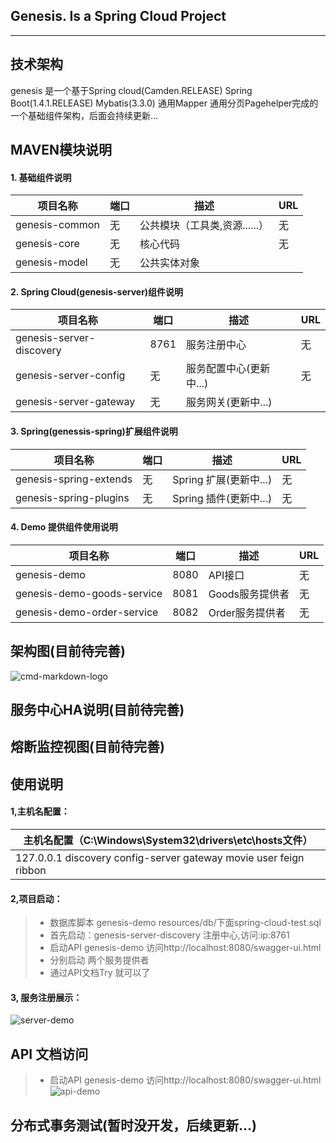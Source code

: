 ## Genesis. Is a Spring Cloud Project
------
## 技术架构
genesis 是一个基于Spring cloud(Camden.RELEASE) Spring Boot(1.4.1.RELEASE) Mybatis(3.3.0) 通用Mapper 通用分页Pagehelper完成的一个基础组件架构，后面会持续更新...
## MAVEN模块说明
#### 1. 基础组件说明
| 项目名称                                     | 端口   | 描述                     | URL             |
| ---------------------------------------- | ---- | ---------------------- | --------------- |
| genesis-common                | 无 | 公共模块（工具类,资源......）            | 无            |
| genesis-core               | 无 | 核心代码               | 无            |
| genesis-model               | 无 | 公共实体对象      
#### 2. Spring Cloud(genesis-server)组件说明
| 项目名称                                     | 端口   | 描述                     | URL             |
| ---------------------------------------- | ---- | ---------------------- | --------------- |
| genesis-server-discovery               | 8761 | 服务注册中心            | 无            |
| genesis-server-config               | 无 | 服务配置中心(更新中...)            | 无            |
| genesis-server-gateway               | 无 | 服务网关(更新中...)    
#### 3. Spring(genessis-spring)扩展组件说明
| 项目名称                                     | 端口   | 描述                     | URL             |
| ---------------------------------------- | ---- | ---------------------- | --------------- |
| genesis-spring-extends                | 无 | Spring 扩展(更新中...)            | 无            |
| genesis-spring-plugins              | 无 | Spring 插件(更新中...)               | 无            |
#### 4. Demo 提供组件使用说明
| 项目名称                                     | 端口   | 描述                     | URL             |
| ---------------------------------------- | ---- | ---------------------- | --------------- |
| genesis-demo                | 8080 | API接口            | 无            |
| genesis-demo-goods-service              | 8081 | Goods服务提供者              | 无            |
| genesis-demo-order-service              | 8082 | Order服务提供者              | 无            |

## 架构图(目前待完善)
![cmd-markdown-logo](https://www.zybuluo.com/static/img/logo.png)


## 服务中心HA说明(目前待完善)

## 熔断监控视图(目前待完善)

## 使用说明
#### 1,主机名配置：
| 主机名配置（C:\Windows\System32\drivers\etc\hosts文件） |
| ---------------------------------------- |
| 127.0.0.1 discovery config-server gateway movie user feign ribbon |


#### 2,项目启动：
> * 数据库脚本 genesis-demo resources/db/下面spring-cloud-test.sql
> * 首先启动：genesis-server-discovery 注册中心,访问:ip:8761
> * 启动API genesis-demo 访问http://localhost:8080/swagger-ui.html
> * 分别启动 两个服务提供者
> * 通过API文档Try 就可以了

#### 3, 服务注册展示：
![server-demo](http://p1.bqimg.com/1949/cbb9020eee0a8c69.png)


## API 文档访问
> * 启动API genesis-demo 访问http://localhost:8080/swagger-ui.html
![api-demo](http://p1.bqimg.com/1949/6721d590be673013.png)

## 分布式事务测试(暂时没开发，后续更新...)

